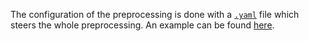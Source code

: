 The configuration of the preprocessing is done with a [`.yaml`](https://en.wikipedia.org/wiki/YAML) file which steers the whole preprocessing. An example can be found [here](https://gitlab.cern.ch/atlas-flavor-tagging-tools/algorithms/umami/-/blob/master/examples/preprocessing/PFlow-Preprocessing.yaml).